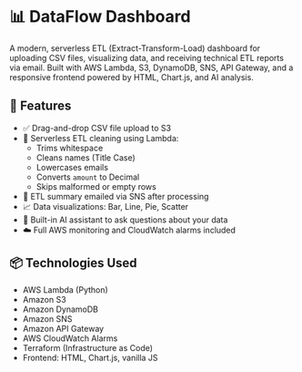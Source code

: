 # 📊 DataFlow Dashboard

A modern, serverless ETL (Extract-Transform-Load) dashboard for uploading CSV files, visualizing data, and receiving technical ETL reports via email. Built with AWS Lambda, S3, DynamoDB, SNS, API Gateway, and a responsive frontend powered by HTML, Chart.js, and AI analysis.

## 🔧 Features

- ✅ Drag-and-drop CSV file upload to S3
- 🧼 Serverless ETL cleaning using Lambda:
  - Trims whitespace
  - Cleans names (Title Case)
  - Lowercases emails
  - Converts `amount` to Decimal
  - Skips malformed or empty rows
- 📨 ETL summary emailed via SNS after processing
- 📈 Data visualizations: Bar, Line, Pie, Scatter
- 🧠 Built-in AI assistant to ask questions about your data
- ☁️ Full AWS monitoring and CloudWatch alarms included

## 📦 Technologies Used

- AWS Lambda (Python)
- Amazon S3
- Amazon DynamoDB
- Amazon SNS
- Amazon API Gateway
- AWS CloudWatch Alarms
- Terraform (Infrastructure as Code)
- Frontend: HTML, Chart.js, vanilla JS
